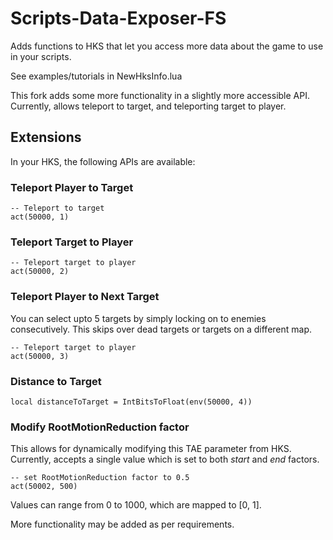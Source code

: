 # Scripts-Data-Exposer-FS
Adds functions to HKS that let you access more data about the game to use in your scripts.

See examples/tutorials in NewHksInfo.lua

This fork adds some more functionality in a slightly more accessible API. Currently, allows teleport to target, and teleporting target to player.

## Extensions
In your HKS, the following APIs are available:

### Teleport Player to Target
    -- Teleport to target
    act(50000, 1)

### Teleport Target to Player
    -- Teleport target to player
    act(50000, 2)

### Teleport Player to Next Target

You can select upto 5 targets by simply locking on to enemies consecutively. This skips over dead targets or targets on a different map.

    -- Teleport target to player
    act(50000, 3)

### Distance to Target
    
    local distanceToTarget = IntBitsToFloat(env(50000, 4))

### Modify RootMotionReduction factor

This allows for dynamically modifying this TAE parameter from HKS. Currently, accepts a single value which is set to both *start* and *end* factors.

    -- set RootMotionReduction factor to 0.5
    act(50002, 500)

Values can range from 0 to 1000, which are mapped to [0, 1].

More functionality may be added as per requirements.
